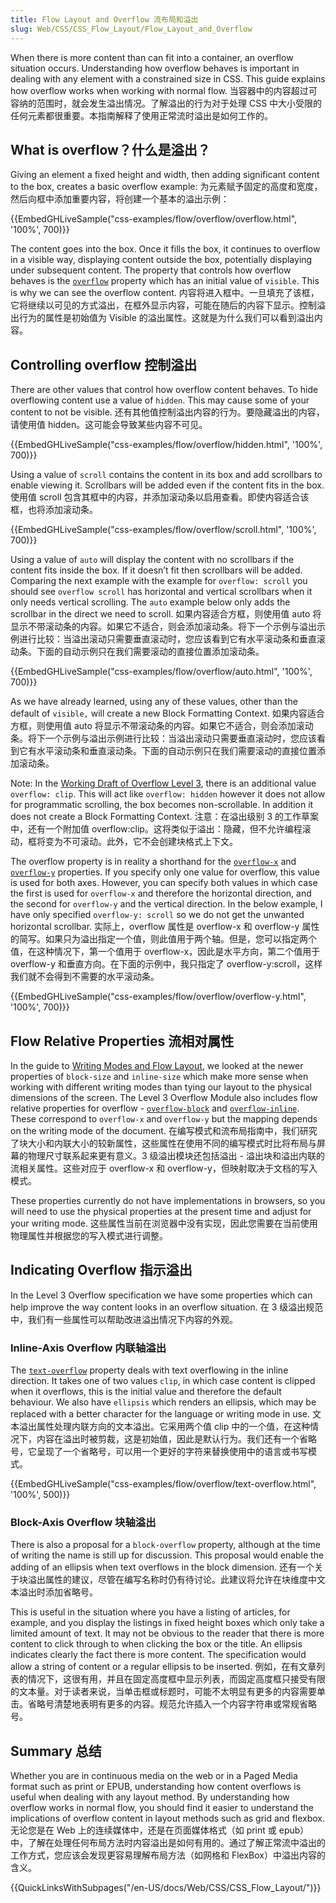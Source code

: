 ```yaml
---
title: Flow Layout and Overflow 流布局和溢出
slug: Web/CSS/CSS_Flow_Layout/Flow_Layout_and_Overflow
---
```

When there is more content than can fit into a container, an overflow situation occurs. Understanding how overflow behaves is important in dealing with any element with a constrained size in CSS. This guide explains how overflow works when working with normal flow.
当容器中的内容超过可容纳的范围时，就会发生溢出情况。了解溢出的行为对于处理 CSS 中大小受限的任何元素都很重要。本指南解释了使用正常流时溢出是如何工作的。

## What is overflow？什么是溢出？

Giving an element a fixed height and width, then adding significant content to the box, creates a basic overflow example:
为元素赋予固定的高度和宽度，然后向框中添加重要内容，将创建一个基本的溢出示例：

{{EmbedGHLiveSample("css-examples/flow/overflow/overflow.html", '100%', 700)}}

The content goes into the box. Once it fills the box, it continues to overflow in a visible way, displaying content outside the box, potentially displaying under subsequent content. The property that controls how overflow behaves is the [`overflow`](/zh-CN/docs//Web/CSS/overflow) property which has an initial value of `visible`. This is why we can see the overflow content.
内容将进入框中。一旦填充了该框，它将继续以可见的方式溢出，在框外显示内容，可能在随后的内容下显示。控制溢出行为的属性是初始值为 Visible 的溢出属性。这就是为什么我们可以看到溢出内容。

## Controlling overflow 控制溢出

There are other values that control how overflow content behaves. To hide overflowing content use a value of `hidden`. This may cause some of your content to not be visible.
还有其他值控制溢出内容的行为。要隐藏溢出的内容，请使用值 hidden。这可能会导致某些内容不可见。

{{EmbedGHLiveSample("css-examples/flow/overflow/hidden.html", '100%', 700)}}

Using a value of `scroll` contains the content in its box and add scrollbars to enable viewing it. Scrollbars will be added even if the content fits in the box.
使用值 scroll 包含其框中的内容，并添加滚动条以启用查看。即使内容适合该框，也将添加滚动条。

{{EmbedGHLiveSample("css-examples/flow/overflow/scroll.html", '100%', 700)}}

Using a value of `auto` will display the content with no scrollbars if the content fits inside the box. If it doesn’t fit then scrollbars will be added. Comparing the next example with the example for `overflow: scroll` you should see `overflow scroll` has horizontal and vertical scrollbars when it only needs vertical scrolling. The `auto` example below only adds the scrollbar in the direct we need to scroll.
如果内容适合方框，则使用值 auto 将显示不带滚动条的内容。如果它不适合，则会添加滚动条。将下一个示例与溢出示例进行比较：当溢出滚动只需要垂直滚动时，您应该看到它有水平滚动条和垂直滚动条。下面的自动示例只在我们需要滚动的直接位置添加滚动条。

{{EmbedGHLiveSample("css-examples/flow/overflow/auto.html", '100%', 700)}}

As we have already learned, using any of these values, other than the default of `visible,` will create a new Block Formatting Context.
如果内容适合方框，则使用值 auto 将显示不带滚动条的内容。如果它不适合，则会添加滚动条。将下一个示例与溢出示例进行比较：当溢出滚动只需要垂直滚动时，您应该看到它有水平滚动条和垂直滚动条。下面的自动示例只在我们需要滚动的直接位置添加滚动条。

Note: In the [Working Draft of Overflow Level 3](https://www.w3.org/TR/css-overflow-3/), there is an additional value `overflow: clip`. This will act like `overflow: hidden` however it does not allow for programmatic scrolling, the box becomes non-scrollable. In addition it does not create a Block Formatting Context.
注意：在溢出级别 3 的工作草案中，还有一个附加值 overflow:clip。这将类似于溢出：隐藏，但不允许编程滚动，框将变为不可滚动。此外，它不会创建块格式上下文。

The overflow property is in reality a shorthand for the [`overflow-x`](/zh-CN/docs/Web/CSS/overflow-x) and [`overflow-y`](/zh-CN/docs/Web/CSS/overflow-y) properties. If you specify only one value for overflow, this value is used for both axes. However, you can specify both values in which case the first is used for `overflow-x` and therefore the horizontal direction, and the second for `overflow-y` and the vertical direction. In the below example, I have only specified `overflow-y: scroll` so we do not get the unwanted horizontal scrollbar.
实际上，overflow 属性是 overflow-x 和 overflow-y 属性的简写。如果只为溢出指定一个值，则此值用于两个轴。但是，您可以指定两个值，在这种情况下，第一个值用于 overflow-x，因此是水平方向，第二个值用于 overflow-y 和垂直方向。在下面的示例中，我只指定了 overflow-y:scroll，这样我们就不会得到不需要的水平滚动条。

{{EmbedGHLiveSample("css-examples/flow/overflow/overflow-y.html", '100%', 700)}}

## Flow Relative Properties 流相对属性

In the guide to [Writing Modes and Flow Layout](/zh-CN/docs/Web/CSS/CSS_Flow_Layout/Flow_Layout_and_Writing_Modes), we looked at the newer properties of `block-size` and `inline-size` which make more sense when working with different writing modes than tying our layout to the physical dimensions of the screen. The Level 3 Overflow Module also includes flow relative properties for overflow - [`overflow-block`](/zh-CN/docs/Web/CSS/@media/overflow-block) and [`overflow-inline`](/zh-CN/docs/Web/CSS/@media/overflow-inline). These correspond to `overflow-x` and `overflow-y` but the mapping depends on the writing mode of the document.
在编写模式和流布局指南中，我们研究了块大小和内联大小的较新属性，这些属性在使用不同的编写模式时比将布局与屏幕的物理尺寸联系起来更有意义。3 级溢出模块还包括溢出 - 溢出块和溢出内联的流相关属性。这些对应于 overflow-x 和 overflow-y，但映射取决于文档的写入模式。

These properties currently do not have implementations in browsers, so you will need to use the physical properties at the present time and adjust for your writing mode.
这些属性当前在浏览器中没有实现，因此您需要在当前使用物理属性并根据您的写入模式进行调整。

## Indicating Overflow 指示溢出

In the Level 3 Overflow specification we have some properties which can help improve the way content looks in an overflow situation.
在 3 级溢出规范中，我们有一些属性可以帮助改进溢出情况下内容的外观。

### Inline-Axis Overflow 内联轴溢出

The [`text-overflow`](/zh-CN/docs/Web/CSS/text-overflow) property deals with text overflowing in the inline direction. It takes one of two values `clip`, in which case content is clipped when it overflows, this is the initial value and therefore the default behaviour. We also have `ellipsis` which renders an ellipsis, which may be replaced with a better character for the language or writing mode in use.
文本溢出属性处理内联方向的文本溢出。它采用两个值 clip 中的一个值，在这种情况下，内容在溢出时被剪裁，这是初始值，因此是默认行为。我们还有一个省略号，它呈现了一个省略号，可以用一个更好的字符来替换使用中的语言或书写模式。

{{EmbedGHLiveSample("css-examples/flow/overflow/text-overflow.html", '100%', 500)}}

### Block-Axis Overflow 块轴溢出

There is also a proposal for a `block-overflow` property, although at the time of writing the name is still up for discussion. This proposal would enable the adding of an ellipsis when text overflows in the block dimension.
还有一个关于块溢出属性的建议，尽管在编写名称时仍有待讨论。此建议将允许在块维度中文本溢出时添加省略号。

This is useful in the situation where you have a listing of articles, for example, and you display the listings in fixed height boxes which only take a limited amount of text. It may not be obvious to the reader that there is more content to click through to when clicking the box or the title. An ellipsis indicates clearly the fact there is more content. The specification would allow a string of content or a regular ellipsis to be inserted.
例如，在有文章列表的情况下，这很有用，并且在固定高度框中显示列表，而固定高度框只接受有限的文本量。对于读者来说，当单击框或标题时，可能不太明显有更多的内容需要单击。省略号清楚地表明有更多的内容。规范允许插入一个内容字符串或常规省略号。

## Summary 总结

Whether you are in continuous media on the web or in a Paged Media format such as print or EPUB, understanding how content overflows is useful when dealing with any layout method. By understanding how overflow works in normal flow, you should find it easier to understand the implications of overflow content in layout methods such as grid and flexbox.
无论您是在 Web 上的连续媒体中，还是在页面媒体格式（如 print 或 epub）中，了解在处理任何布局方法时内容溢出是如何有用的。通过了解正常流中溢出的工作方式，您应该会发现更容易理解布局方法（如网格和 FlexBox）中溢出内容的含义。

{{QuickLinksWithSubpages("/en-US/docs/Web/CSS/CSS_Flow_Layout/")}}
